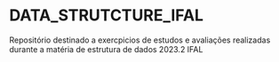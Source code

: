 # DATA_STRUTCTURE_IFAL
<p text-align="center">
 Repositório destinado a exercpicios de estudos e avaliações realizadas durante a matéria de estrutura de dados 2023.2 IFAL
<p>
